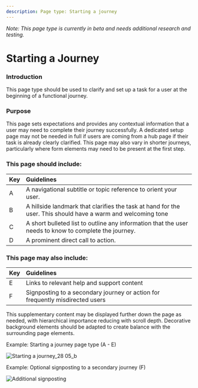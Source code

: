```yaml
---
description: Page type: Starting a journey
---
```


_Note: This page type is currently in beta and needs additional research and testing._  

# Starting a Journey

### Introduction  

This page type should be used to clarify and set up a task for a user at the beginning of a functional journey.  

### Purpose

This page sets expectations and provides any contextual information that a user may need to complete their journey successfully. A dedicated setup page may not be needed in full if users are coming from a hub page if their task is already clearly clarified. This page may also vary in shorter journeys, particularly where form elements may need to be present at the first step.
 
### This page should include:  

| Key | Guidelines |
| :--- | :--- |
| A | A navigational subtitle or topic reference to orient your user.|
| B | A hillside landmark that clarifies the task at hand for the user. This should have a warm and welcoming tone |
| C | A short bulleted list to outline any information that the user needs to know to complete the journey. |
| D | A prominent direct call to action. |

### This page may also include: 

| Key | Guidelines |
| :--- | :--- |
| E | Links to relevant help and support content | 
| F | Signposting to a secondary journey or action for frequently misdirected users  | 

This supplementary content may be displayed further down the page as needed, with hierarchical importance reducing with scroll depth. Decorative background elements should be adapted to create balance with the surrounding page elements.  

Example: Starting a journey page type (A - E)

![Starting a journey_28 05_b](https://user-images.githubusercontent.com/3082819/83170682-d1d07300-a10c-11ea-9eee-02bd34307d81.png)

Example: Optional signposting to a secondary journey (F)

![Additional signposting](https://user-images.githubusercontent.com/3082819/82550723-e930be80-9b56-11ea-8294-e4d1bdb5c09d.png)

 








